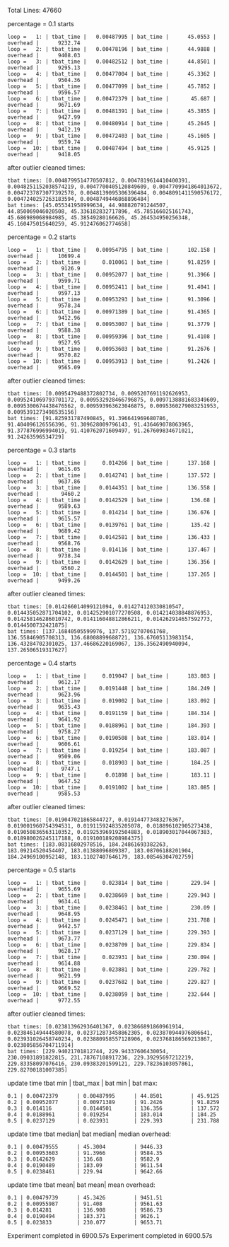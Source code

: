 Total Lines: 47660

percentage = 0.1 starts

    loop =   1: | tbat_time |   0.00487995 | bat_time |      45.0553 | overhead |      9232.74 
    loop =   2: | tbat_time |   0.00478196 | bat_time |      44.9888 | overhead |      9408.03 
    loop =   3: | tbat_time |   0.00482512 | bat_time |      44.8501 | overhead |      9295.13 
    loop =   4: | tbat_time |   0.00477004 | bat_time |      45.3362 | overhead |      9504.36 
    loop =   5: | tbat_time |   0.00477099 | bat_time |      45.7852 | overhead |      9596.57 
    loop =   6: | tbat_time |   0.00472379 | bat_time |       45.687 | overhead |      9671.69 
    loop =   7: | tbat_time |   0.00481391 | bat_time |      45.3855 | overhead |      9427.99 
    loop =   8: | tbat_time |   0.00480914 | bat_time |      45.2645 | overhead |      9412.19 
    loop =   9: | tbat_time |   0.00472403 | bat_time |      45.1605 | overhead |      9559.74 
    loop =  10: | tbat_time |   0.00487494 | bat_time |      45.9125 | overhead |      9418.05 

after outlier cleaned times:

    tbat times: [0.0048799514770507812, 0.0047819614410400391, 0.0048251152038574219, 0.0047700405120849609, 0.0047709941864013672, 0.0047237873077392578, 0.0048139095306396484, 0.0048091411590576172, 0.0047240257263183594, 0.0048749446868896484]
    bat times: [45.055341958999634, 44.988820791244507, 44.850069046020508, 45.336182832717896, 45.785166025161743, 45.686989068984985, 45.38549280166626, 45.264534950256348, 45.160475015640259, 45.912476062774658]

percentage = 0.2 starts

    loop =   1: | tbat_time |   0.00954795 | bat_time |      102.158 | overhead |      10699.4 
    loop =   2: | tbat_time |     0.010061 | bat_time |      91.8259 | overhead |       9126.9 
    loop =   3: | tbat_time |   0.00952077 | bat_time |      91.3966 | overhead |      9599.71 
    loop =   4: | tbat_time |   0.00952411 | bat_time |      91.4041 | overhead |      9597.13 
    loop =   5: | tbat_time |   0.00953293 | bat_time |      91.3096 | overhead |      9578.34 
    loop =   6: | tbat_time |   0.00971389 | bat_time |      91.4365 | overhead |      9412.96 
    loop =   7: | tbat_time |   0.00953007 | bat_time |      91.3779 | overhead |      9588.38 
    loop =   8: | tbat_time |   0.00959396 | bat_time |      91.4108 | overhead |      9527.95 
    loop =   9: | tbat_time |   0.00953603 | bat_time |      91.2676 | overhead |      9570.82 
    loop =  10: | tbat_time |   0.00953913 | bat_time |      91.2426 | overhead |      9565.09 

after outlier cleaned times:

    tbat times: [0.0095479488372802734, 0.0095207691192626953, 0.0095241069793701172, 0.009532928466796875, 0.0097138881683349609, 0.0095300674438476562, 0.009593963623046875, 0.0095360279083251953, 0.0095391273498535156]
    bat times: [91.825931787490845, 91.396641969680786, 91.404096126556396, 91.309628009796143, 91.436469078063965, 91.377876996994019, 91.410762071609497, 91.267609834671021, 91.24263596534729]

percentage = 0.3 starts
 
    loop =   1: | tbat_time |     0.014266 | bat_time |      137.168 | overhead |      9615.05 
    loop =   2: | tbat_time |    0.0142741 | bat_time |      137.572 | overhead |      9637.86 
    loop =   3: | tbat_time |    0.0144351 | bat_time |      136.558 | overhead |       9460.2 
    loop =   4: | tbat_time |    0.0142529 | bat_time |       136.68 | overhead |      9589.63 
    loop =   5: | tbat_time |     0.014214 | bat_time |      136.676 | overhead |      9615.57 
    loop =   6: | tbat_time |    0.0139761 | bat_time |       135.42 | overhead |      9689.42 
    loop =   7: | tbat_time |    0.0142581 | bat_time |      136.433 | overhead |      9568.76 
    loop =   8: | tbat_time |     0.014116 | bat_time |      137.467 | overhead |      9738.34 
    loop =   9: | tbat_time |    0.0142629 | bat_time |      136.356 | overhead |       9560.2 
    loop =  10: | tbat_time |    0.0144501 | bat_time |      137.265 | overhead |      9499.26 
    
after outlier cleaned times:

    tbat times: [0.014266014099121094, 0.014274120330810547, 0.014435052871704102, 0.014252901077270508, 0.014214038848876953, 0.014258146286010742, 0.014116048812866211, 0.014262914657592773, 0.0144500732421875]
    bat times: [137.16840505599976, 137.57192707061768, 136.55846905708313, 136.68008899688721, 136.67605113983154, 136.43284702301025, 137.46686220169067, 136.3562490940094, 137.26506519317627]

percentage = 0.4 starts

    loop =   1: | tbat_time |     0.019047 | bat_time |      183.083 | overhead |      9612.17 
    loop =   2: | tbat_time |    0.0191448 | bat_time |      184.249 | overhead |      9623.96 
    loop =   3: | tbat_time |     0.019002 | bat_time |      183.092 | overhead |      9635.43 
    loop =   4: | tbat_time |    0.0191159 | bat_time |      184.314 | overhead |      9641.92 
    loop =   5: | tbat_time |    0.0188961 | bat_time |      184.393 | overhead |      9758.27 
    loop =   6: | tbat_time |    0.0190508 | bat_time |      183.014 | overhead |      9606.61 
    loop =   7: | tbat_time |     0.019254 | bat_time |      183.087 | overhead |      9509.06 
    loop =   8: | tbat_time |     0.018903 | bat_time |       184.25 | overhead |       9747.1 
    loop =   9: | tbat_time |      0.01898 | bat_time |       183.11 | overhead |      9647.52 
    loop =  10: | tbat_time |    0.0191002 | bat_time |      183.085 | overhead |      9585.53 

after outlier cleaned times:

    tbat times: [0.019047021865844727, 0.019144773483276367, 0.019001960754394531, 0.019115924835205078, 0.018896102905273438, 0.019050836563110352, 0.019253969192504883, 0.018903017044067383, 0.018980026245117188, 0.019100189208984375]
    bat times: [183.08316802978516, 184.24861693382263, 183.09214520454407, 183.01388096809387, 183.08706188201904, 184.24969100952148, 183.11027407646179, 183.08546304702759]

percentage = 0.5 starts

    loop =   1: | tbat_time |     0.023814 | bat_time |       229.94 | overhead |      9655.69 
    loop =   2: | tbat_time |    0.0238669 | bat_time |      229.943 | overhead |      9634.41 
    loop =   3: | tbat_time |    0.0238461 | bat_time |       230.09 | overhead |      9648.95 
    loop =   4: | tbat_time |    0.0245471 | bat_time |      231.788 | overhead |      9442.57 
    loop =   5: | tbat_time |    0.0237129 | bat_time |      229.393 | overhead |      9673.77 
    loop =   6: | tbat_time |    0.0238709 | bat_time |      229.834 | overhead |      9628.17 
    loop =   7: | tbat_time |     0.023931 | bat_time |      230.094 | overhead |      9614.88 
    loop =   8: | tbat_time |     0.023881 | bat_time |      229.782 | overhead |      9621.99 
    loop =   9: | tbat_time |    0.0237682 | bat_time |      229.827 | overhead |      9669.52 
    loop =  10: | tbat_time |    0.0238059 | bat_time |      232.644 | overhead |      9772.55 

after outlier cleaned times:

    tbat times: [0.023813962936401367, 0.023866891860961914, 0.023846149444580078, 0.023712873458862305, 0.023870944976806641, 0.023931026458740234, 0.023880958557128906, 0.023768186569213867, 0.023805856704711914]
    bat times: [229.94021701812744, 229.94337606430054, 230.09031891822815, 231.78767108917236, 229.39295697212219, 229.83358097076416, 230.09383201599121, 229.78236103057861, 229.82700181007385]


update time tbat min | tbat_max | bat min | bat max:

    0.1 | 0.00472379      | 0.00487995      | 44.8501         | 45.9125         
    0.2 | 0.00952077      | 0.00971389      | 91.2426         | 91.8259         
    0.3 | 0.014116        | 0.0144501       | 136.356         | 137.572         
    0.4 | 0.0188961       | 0.019254        | 183.014         | 184.25          
    0.5 | 0.0237129       | 0.023931        | 229.393         | 231.788         

update time tbat median| bat median| median overhead:

    0.1 | 0.00479555      | 45.3004         | 9446.33         
    0.2 | 0.00953603      | 91.3966         | 9584.35         
    0.3 | 0.0142629       | 136.68          | 9582.9          
    0.4 | 0.0190489       | 183.09          | 9611.54         
    0.5 | 0.0238461       | 229.94          | 9642.66         

update time tbat mean| bat mean| mean overhead:

    0.1 | 0.00479739      | 45.3426         | 9451.51         
    0.2 | 0.00955987      | 91.408          | 9561.63         
    0.3 | 0.014281        | 136.908         | 9586.73         
    0.4 | 0.0190494       | 183.371         | 9626.1          
    0.5 | 0.023833        | 230.077         | 9653.71         

Experiment completed in 6900.57s
Experiment completed in 6900.57s
